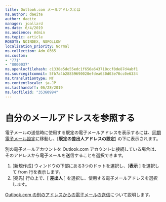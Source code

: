 ```yaml
---
title: Outlook.com メールアドレスとは
ms.author: daeite
author: daeite
manager: joallard
ms.date: 6/4/2019
ms.audience: Admin
ms.topic: article
ROBOTS: NOINDEX, NOFOLLOW
localization_priority: Normal
ms.collection: Adm_O365
ms.custom:
- "771"
- "8000037"
ms.openlocfilehash: c1338e5de55edc1f656a643718ccf8de87d4abf1
ms.sourcegitcommit: 5fb7a4b28859690020efdea630d03e70cc0e6334
ms.translationtype: MT
ms.contentlocale: ja-JP
ms.lasthandoff: 06/28/2019
ms.locfileid: "35360994"
---
```

# <a name="see-your-own-email-address"></a>自分のメールアドレスを参照する

電子メールの送信時に使用する既定の電子メールアドレスを表示するには、[同期電子メール設定](https://outlook.live.com/mail/options/mail/accounts)に移動し、[**既定の差出人アドレスの設定**] の下に表示されます。

別の電子メールアカウントを Outlook.com アカウントに接続している場合は、そのアドレスから電子メールを送信することを選択できます。

1. [新規作成] ウィンドウの下部にある3つのドットを選択し、[**表示** ] を選択して from 行を表示します。
2. [宛先] 行の上で、[ **差出人** ] を選択し、使用する電子メールアドレスを選択します。

[Outlook.com の別のアドレスからの電子メールの送信](https://support.office.com/article/ccba89cb-141c-4a36-8c56-6d16a8556d2e)について説明します。